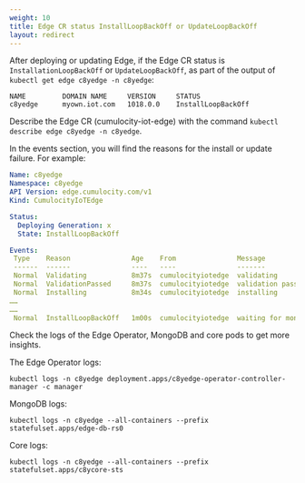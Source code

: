 ```yaml
---
weight: 10
title: Edge CR status InstallLoopBackOff or UpdateLoopBackOff
layout: redirect
---
```

After deploying or updating Edge, if the Edge CR status is `InstallationLoopBackOff` or `UpdateLoopBackOff`, as part of the output of `kubectl get edge c8yedge -n c8yedge`:

```shell
NAME         DOMAIN NAME     VERSION     STATUS
c8yedge      myown.iot.com   1018.0.0    InstallLoopBackOff
```

Describe the Edge CR (cumulocity-iot-edge) with the command `kubectl describe edge c8yedge -n c8yedge`.

In the events section, you will find the reasons for the install or update failure. For example:

```yaml
Name: c8yedge
Namespace: c8yedge
API Version: edge.cumulocity.com/v1
Kind: CumulocityIoTEdge

Status:
  Deploying Generation: x
  State: InstallLoopBackOff

Events:
 Type    Reason               Age    From               Message
 ------  ------               ----   ----               -------
 Normal  Validating           8m37s  cumulocityiotedge  validating
 Normal  ValidationPassed     8m37s  cumulocityiotedge  validation passed
 Normal  Installing           8m34s  cumulocityiotedge  installing
……
……
 Normal  InstallLoopBackOff   1m00s  cumulocityiotedge  waiting for mongo server to be ready
```

Check the logs of the Edge Operator, MongoDB and core pods to get more insights.

The Edge Operator logs:

```shell
kubectl logs -n c8yedge deployment.apps/c8yedge-operator-controller-manager -c manager
```

MongoDB logs:

```shell
kubectl logs -n c8yedge --all-containers --prefix statefulset.apps/edge-db-rs0
```

Core logs:

```shell
kubectl logs -n c8yedge --all-containers --prefix statefulset.apps/c8ycore-sts
```

